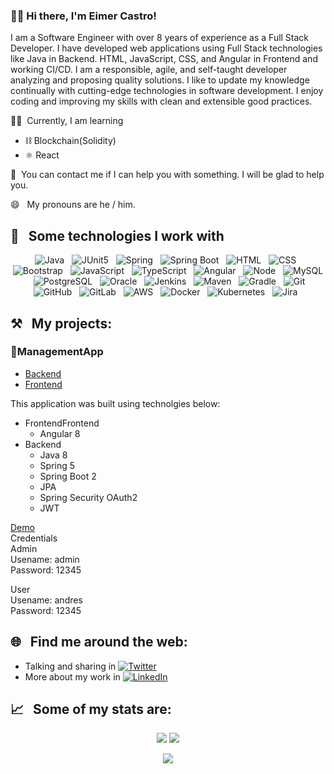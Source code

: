 ### 👋🏻&nbsp;Hi there, I'm Eimer Castro!

I am a Software Engineer with over 8 years of experience as a Full Stack Developer. I have developed web applications using Full Stack technologies like Java in Backend. HTML, JavaScript, CSS, and Angular in Frontend and working CI/CD. I am a responsible, agile, and self-taught developer analyzing and proposing quality solutions. I like to update my knowledge continually with cutting-edge technologies in software development. I enjoy coding and improving my skills with clean and extensible good practices.

👨‍💻 &nbsp;Currently, I am learning
- ⛓&nbsp;Blockchain(Solidity)
- ⚛&nbsp;React

💬 &nbsp;You can contact me if I can help you with something. I will be glad to help you.

😄 &nbsp;&nbsp;My pronouns are he / him.

## 🎯 &nbsp;&nbsp;Some technologies I work with
<p align="center">
  <img src="https://img.shields.io/badge/Java-ED8B00?style=for-the-badge&logo=java&logoColor=white" alt="Java" />&nbsp;&nbsp;
  <img src="https://img.shields.io/badge/Junit5-25A162?style=for-the-badge&logo=junit5&logoColor=white" alt="JUnit5" />&nbsp;&nbsp;
  <img src="https://img.shields.io/badge/Spring-6DB33F?style=for-the-badge&logo=spring&logoColor=white" alt="Spring" />&nbsp;&nbsp;
  <img src="https://img.shields.io/badge/Spring_Boot-F2F4F9?style=for-the-badge&logo=spring-boot" alt="Spring Boot" />&nbsp;&nbsp;
  <img src="https://img.shields.io/badge/HTML5-E34F26?style=for-the-badge&logo=html5&logoColor=white" alt="HTML" />&nbsp;&nbsp;
  <img src="https://img.shields.io/badge/CSS3-1572B6?style=for-the-badge&logo=css3&logoColor=white" alt="CSS" />&nbsp;&nbsp;
  <img src="https://img.shields.io/badge/Bootstrap-563D7C?style=for-the-badge&logo=bootstrap&logoColor=white" alt="Bootstrap" />&nbsp;&nbsp;
  <img src="https://img.shields.io/badge/JavaScript-323330?style=for-the-badge&logo=javascript&logoColor=F7DF1E" alt="JavaScript" />&nbsp;&nbsp;
  <img src="https://img.shields.io/badge/TypeScript-007ACC?style=for-the-badge&logo=typescript&logoColor=white" alt="TypeScript" />&nbsp;&nbsp;
  <img src="https://img.shields.io/badge/Angular-DD0031?style=for-the-badge&logo=angular&logoColor=white" alt="Angular" />&nbsp;&nbsp;
  <img src="https://img.shields.io/badge/Node.js-43853D?style=for-the-badge&logo=node.js&logoColor=white" alt="Node" />&nbsp;&nbsp;
  <img src="https://img.shields.io/badge/MySQL-005C84?style=for-the-badge&logo=mysql&logoColor=white" alt="MySQL" />&nbsp;&nbsp;
  <img src="https://img.shields.io/badge/PostgreSQL-316192?style=for-the-badge&logo=postgresql&logoColor=white" alt="PostgreSQL" />&nbsp;&nbsp;
  <img src="https://img.shields.io/badge/Oracle-F80000?style=for-the-badge&logo=Oracle&logoColor=white" alt="Oracle" />&nbsp;&nbsp;
  <img src="https://img.shields.io/badge/Jenkins-D24939?style=for-the-badge&logo=Jenkins&logoColor=white" alt="Jenkins" />&nbsp;&nbsp;
  <img src="https://img.shields.io/badge/apache_maven-C71A36?style=for-the-badge&logo=apachemaven&logoColor=white" alt="Maven" />&nbsp;&nbsp;
  <img src="https://img.shields.io/badge/gradle-02303A?style=for-the-badge&logo=gradle&logoColor=white" alt="Gradle" />&nbsp;&nbsp;
  <img src="https://img.shields.io/badge/Git-F05032?style=for-the-badge&logo=git&logoColor=white" alt="Git" />&nbsp;&nbsp;
  <img src="https://img.shields.io/badge/github%20-%23000.svg?&style=for-the-badge&logo=github&logoColor=white" alt="GitHub" />&nbsp;&nbsp;
  <img src="https://img.shields.io/badge/GitLab-330F63?style=for-the-badge&logo=gitlab&logoColor=white" alt="GitLab" />&nbsp;&nbsp;  
  <img src="https://img.shields.io/badge/Amazon_AWS-FF9900?style=for-the-badge&logo=amazonaws&logoColor=white" alt="AWS" />&nbsp;&nbsp;
  <img src="https://img.shields.io/badge/Docker-2CA5E0?style=for-the-badge&logo=docker&logoColor=white" alt="Docker" />&nbsp;&nbsp;
  <img src="https://img.shields.io/badge/kubernetes-326ce5.svg?&style=for-the-badge&logo=kubernetes&logoColor=white" alt="Kubernetes" />&nbsp;&nbsp;  
  <img src="https://img.shields.io/badge/Jira-0052CC?style=for-the-badge&logo=Jira&logoColor=white" alt="Jira" />&nbsp;&nbsp;
</p>

## ⚒️ &nbsp;&nbsp;My projects:
### 🔗ManagementApp
- [Backend](https://github.com/ewcastroh/spring-boot-backend-apirest)
- [Frontend](https://github.com/ewcastroh/clientes-app)
 
This application was built using technolgies below:
- FrontendFrontend
  - Angular 8
- Backend
  - Java 8
  - Spring 5
  - Spring Boot 2
  - JPA
  - Spring Security OAuth2
  - JWT

[Demo](https://clientes-app-a1s2d3.web.app/)  
Credentials  
Admin  
Usename: admin  
Password: 12345  

User  
Usename: andres  
Password: 12345  

## 🌐 &nbsp;&nbsp;Find me around the web:
- Talking and sharing in <a href="https://twitter.com/ewcastroh"><img src="https://img.shields.io/badge/Twitter-1DA1F2?style=for-the-badge&logo=twitter&logoColor=white" alt="Twitter" /></a>
- More about my work in <a href="https://www.linkedin.com/in/ewcastroh"><img src="https://img.shields.io/badge/LinkedIn-0077B5?style=for-the-badge&logo=linkedin&logoColor=white" alt="LinkedIn" /></a>

## 📈 &nbsp;&nbsp;Some of my stats are:
<p align="center">
  <img align="" src="https://github-readme-stats.vercel.app/api/top-langs/?username=ewcastroh&layout=compact&theme=chartreuse-dark" />
  <img align="" src="https://github-readme-stats.vercel.app/api?username=ewcastroh&repo=github-readme-stats&theme=chartreuse-dark&show_icons=true" />
</p>
<p align="center">
  <img align="" src="https://visitor-badge.laobi.icu/badge?page_id=ewcastroh.ewcastroh" />
</p>

<!--
**ewcastroh/ewcastroh** is a ✨ _special_ ✨ repository because its `README.md` (this file) appears on your GitHub profile.

Here are some ideas to get you started:

- 🔭 I’m currently working on ...
- 🌱 I’m currently learning ...
- 👯 I’m looking to collaborate on ...
- 🤔 I’m looking for help with ...
- 💬 Ask me about ...
- 📫 How to reach me: ...
- 😄 Pronouns: ...
- ⚡ Fun fact: ...
-->
